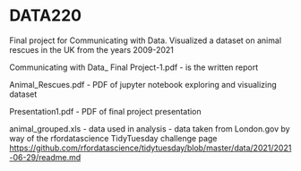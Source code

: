 # DATA220
Final project for Communicating with Data. Visualized a dataset on animal rescues in the UK from the years 2009-2021

Communicating with Data_ Final Project-1.pdf - is the written report

Animal_Rescues.pdf - PDF of jupyter notebook exploring and visualizing dataset

Presentation1.pdf - PDF of final project presentation

animal_grouped.xls - data used in analysis - data taken from London.gov by way of the rfordatascience TidyTuesday challenge page https://github.com/rfordatascience/tidytuesday/blob/master/data/2021/2021-06-29/readme.md

